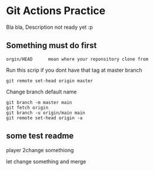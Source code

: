 # Git Actions Practice

Bla bla, Description not ready yet :p

## Something must do first

```tag
orgin/HEAD      mean where your reponsitory clone from
```

Run this scrip if you dont have that tag at master branch

```script
git remote set-head origin master
```

Change branch default name

```script
git branch -m master main
git fetch origin
git branch -u origin/main main
git remote set-head origin -a
```

## some test readme

player 2change somethiong

let change something and merge
